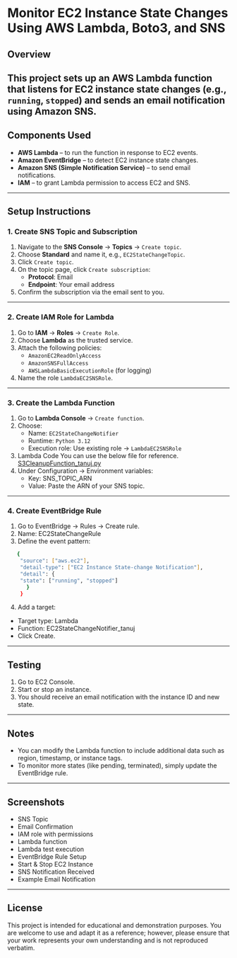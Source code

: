 # Monitor EC2 Instance State Changes Using AWS Lambda, Boto3, and SNS
## Overview
This project sets up an AWS Lambda function that listens for EC2 instance state changes (e.g., `running`, `stopped`) and sends an email notification using Amazon SNS.
---

## Components Used
- **AWS Lambda** – to run the function in response to EC2 events.
- **Amazon EventBridge** – to detect EC2 instance state changes.
- **Amazon SNS (Simple Notification Service)** – to send email notifications.
- **IAM** – to grant Lambda permission to access EC2 and SNS.
---

## Setup Instructions
### 1. Create SNS Topic and Subscription
1. Navigate to the **SNS Console** → **Topics** → `Create topic`.
2. Choose **Standard** and name it, e.g., `EC2StateChangeTopic`.
3. Click `Create topic`.
4. On the topic page, click `Create subscription`:
   - **Protocol**: Email
   - **Endpoint**: Your email address
5. Confirm the subscription via the email sent to you.
---

### 2. Create IAM Role for Lambda
1. Go to **IAM** → **Roles** → `Create Role`.
2. Choose **Lambda** as the trusted service.
3. Attach the following policies:
   - `AmazonEC2ReadOnlyAccess`
   - `AmazonSNSFullAccess`
   - `AWSLambdaBasicExecutionRole` (for logging)
4. Name the role `LambdaEC2SNSRole`.
---

### 3. Create the Lambda Function
1. Go to **Lambda Console** → `Create function`.
2. Choose:
   - Name: `EC2StateChangeNotifier`
   - Runtime: `Python 3.12`
   - Execution role: Use existing role → `LambdaEC2SNSRole`
3. Lambda Code
   You can use the below file for reference.<br>
   [S3CleanupFunction_tanuj.py](https://github.com/tanujbhatia24/S3_Bucket_Cleanup/blob/main/S3CleanupFunction_tanuj.py)
4. Under Configuration → Environment variables:
   - Key: SNS_TOPIC_ARN
   - Value: Paste the ARN of your SNS topic.
---

### 4. Create EventBridge Rule
1. Go to EventBridge → Rules → Create rule.
2. Name: EC2StateChangeRule
3. Define the event pattern:
  ```bash
     {
      "source": ["aws.ec2"],
      "detail-type": ["EC2 Instance State-change Notification"],
      "detail": {
      "state": ["running", "stopped"]
        }
      }
  ```
4. Add a target:
- Target type: Lambda
- Function: EC2StateChangeNotifier_tanuj
- Click Create.
---

## Testing
1. Go to EC2 Console.
2. Start or stop an instance.
3. You should receive an email notification with the instance ID and new state.
---

## Notes
- You can modify the Lambda function to include additional data such as region, timestamp, or instance tags.
- To monitor more states (like pending, terminated), simply update the EventBridge rule.
---

## Screenshots
- SNS Topic<br>
- Email Confirmation<br>
- IAM role with permissions<br>
- Lambda function<br>
- Lambda test execution<br>
- EventBridge Rule Setup<br>
- Start & Stop EC2 Instance<br>
- SNS Notification Received<br>
- Example Email Notification<br>
---

## License
This project is intended for educational and demonstration purposes. You are welcome to use and adapt it as a reference; however, please ensure that your work represents your own understanding and is not reproduced verbatim.
